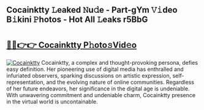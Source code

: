 ## Cocainktty 𝙻eaked 𝙽u𝚍e - Part-gYm 𝚅𝚒deo B𝚒kini 𝙿hotos - Hot All 𝙻eaks r5BbG

# <h2><a href="http://ld58lg4.urlbe.top/?page=Cocainktty">🔗🔗👉👉 Cocainktty P𝚑oto𝚜Vid𝚎o</a></h2>

[![Cocainktty](https://i.imgur.com/eBuTRDB.gif)](http://ld58lg4.urlbe.top/?page=Cocainktty)
Cocainktty, a complex and thought-provoking persona, defies easy definition. Her pioneering use of digital media has enthralled and infuriated observers, sparking discussions on artistic expression, self-representation, and the evolving nature of online communities. Regardless of her future endeavors, her significance in the digital age is undeniable. With unwavering commitment and undeniable charm, Cocainktty presence in the virtual world is uncontainable.

